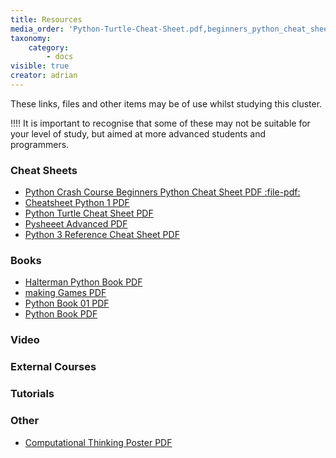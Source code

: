 ```yaml
---
title: Resources
media_order: 'Python-Turtle-Cheat-Sheet.pdf,beginners_python_cheat_sheet_pcc_all.pdf,cheatsheet-python-1.pdf,computational-thinking-poster.pdf,Haltermanpythonbook.pdf,makinggames.pdf,pysheeet-advanced.pdf,python_book_01.pdf,Python3_reference_cheat_sheet.pdf,pythonbook.pdf'
taxonomy:
    category:
        - docs
visible: true
creator: adrian
---
```


These links, files and other items may be of use whilst studying this cluster.

!!!! It is important to recognise that some of these may not be suitable for your level of study, but aimed at more advanced students and programmers.

### Cheat Sheets
* [Python Crash Course Beginners Python Cheat Sheet PDF :file-pdf: ](beginners_python_cheat_sheet_pcc_all.pdf)
* [Cheatsheet Python 1 PDF](cheatsheet-python-1.pdf)
* [Python Turtle Cheat Sheet PDF](Python-Turtle-Cheat-Sheet.pdf)
* [Pysheeet Advanced PDF](pysheeet-advanced.pdf)
* [Python 3 Reference Cheat Sheet PDF](Python3_reference_cheat_sheet.pdf)

### Books
* [Halterman Python Book PDF](Haltermanpythonbook.pdf)
* [making Games PDF](makinggames.pdf)
* [Python Book 01 PDF](python_book_01.pdf)
* [Python Book PDF](pythonbook.pdf)

### Video

### External Courses

### Tutorials

### Other
* [Computational Thinking Poster PDF](computational-thinking-poster.pdf)
